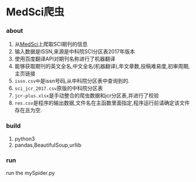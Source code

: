 MedSci爬虫
=====================
### about
1. 从[MedSci](http://www.medsci.cn/)上爬取SCI期刊的信息
2. 输入数据是ISSN,来源是中科院SCI分区表2017年版本
3. 使用百度翻译API对期刊名称进行了机器翻译
4. 能够获取期刊的英文全名,中文全名(机器翻译),年文章数,投稿难易度,初审周期,主页链接
5. `issn.csv中`是issn号码,从中科院分区表中查询到的.
6. `sci_jcr_2017.csv`原版的中科院分区表
7. `jcr-plus.xlsx`是手动整合的爬虫数据和jcr分区表,并进行了校验
8. `res.csv`是程序的输出数据,文件名在主函数里面指定,程序运行前请确定该文件存在且为空.

### build
1. python3
2. pandas,BeautifulSoup,urllib

### run
run the mySpider.py